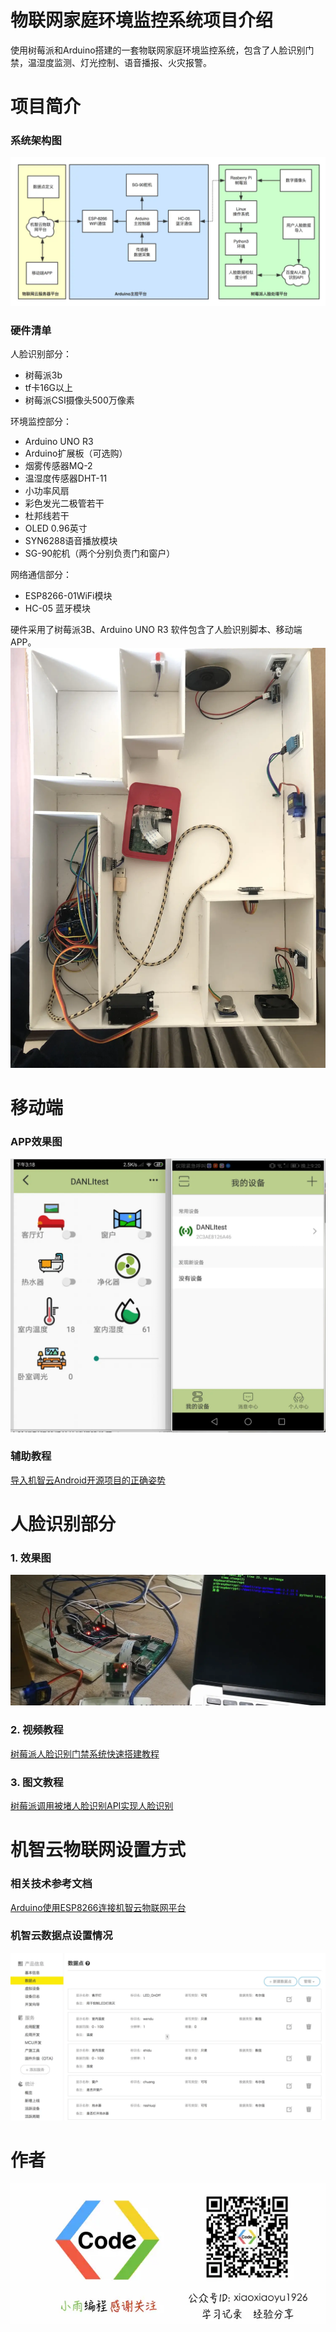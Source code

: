 # 物联网家庭环境监控系统项目介绍

使用树莓派和Arduino搭建的一套物联网家庭环境监控系统，包含了人脸识别门禁，温湿度监测、灯光控制、语音播报、火灾报警。

# 项目简介

### 系统架构图

![01](localpicbed/物联网家庭环境监控系统项目介绍.assets/01.png)


### 硬件清单

人脸识别部分：

* 树莓派3b
* tf卡16G以上
* 树莓派CSI摄像头500万像素

环境监控部分：

* Arduino UNO R3
* Arduino扩展板（可选购）
* 烟雾传感器MQ-2
* 温湿度传感器DHT-11
* 小功率风扇
* 彩色发光二极管若干
* 杜邦线若干
* OLED 0.96英寸
* SYN6288语音播放模块
* SG-90舵机（两个分别负责门和窗户）

网络通信部分：

* ESP8266-01WiFi模块
* HC-05 蓝牙模块

硬件采用了树莓派3B、Arduino UNO R3
软件包含了人脸识别脚本、移动端APP。
![02](localpicbed/物联网家庭环境监控系统项目介绍.assets/02.png)


# 移动端

### APP效果图

![03](localpicbed/物联网家庭环境监控系统项目介绍.assets/03.png)

### 辅助教程

[导入机智云Android开源项目的正确姿势](https://mp.weixin.qq.com/s/7bLe4kDZCb3LV1hVIsyTSw)

# 人脸识别部分

### 1. 效果图

![04](localpicbed/物联网家庭环境监控系统项目介绍.assets/04.png)

### 2. 视频教程

[树莓派人脸识别门禁系统快速搭建教程](https://www.bilibili.com/video/BV1U741127yV?share_source=copy_web)

### 3. 图文教程

[树莓派调用被堵人脸识别API实现人脸识别](https://mp.weixin.qq.com/s/3XHD7qAZoI6dDmkXHQq3tA)

# 机智云物联网设置方式

### 相关技术参考文档

[Arduino使用ESP8266连接机智云物联网平台](https://mp.weixin.qq.com/s/4BdCiPhoKTxQN9QlWtzMsg)

### 机智云数据点设置情况

![05](localpicbed/物联网家庭环境监控系统项目介绍.assets/05.png)

# 作者

![06](localpicbed/物联网家庭环境监控系统项目介绍.assets/06.png)
